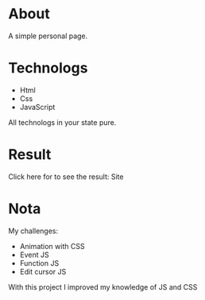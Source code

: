# About
A simple personal page.

# Technologs
- Html
- Css
- JavaScript

All technologs in your state pure.

# Result
Click here for to see the result: <a herf="https://daviteiixeira.github.io/ProjectPersonalPage/">Site</a>

# Nota
My challenges:
- Animation with CSS
- Event JS
- Function JS
- Edit cursor JS

With this project I improved my knowledge of JS and CSS
